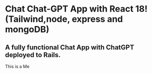 # Chat Chat-GPT App with React 18! (Tailwind,node, express and mongoDB)

## A fully functional Chat App with ChatGPT deployed to Rails.

This is a Me